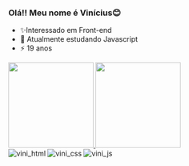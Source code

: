 ### Olá!! Meu nome é Vinícius😊

- ✨Interessado em Front-end
- 😬 Atualmente estudando Javascript
- ⚡ 19 anos

<div>
  <a href="https://github.com/vini54/">
  <img height="170em" src="https://github-readme-stats.vercel.app/api?username=vini54&show_icons=true&hide=prs&theme=midnight-purple"/>
  <img height="170em" src="https://github-readme-stats.vercel.app/api/top-langs/?username=vini54&theme=midnight-purple&layout=compact"/>
</div>
  
<div style="display: inline-block">
  <img src="" alt="vini_html">
  <img src="" alt="vini_css">
  <img src="" alt="vini_js">
</div>
